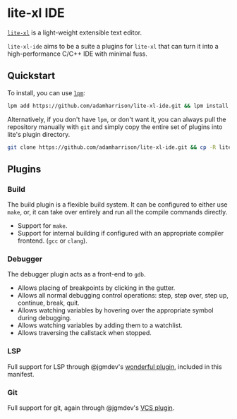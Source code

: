 # lite-xl IDE

[`lite-xl`](https://github.com/lite-xl/lite-xl) is a light-weight extensible text editor.

`lite-xl-ide` aims to be a suite a plugins for `lite-xl` that can turn it into a high-performance C/C++ IDE with minimal fuss.

## Quickstart

To install, you can use [`lpm`](https://github.com/adamharrison/lite-xl-plugin-manager):

```bash
lpm add https://github.com/adamharrison/lite-xl-ide.git && lpm install ide
```

Alternatively, if you don't have `lpm`, or don't want it, you can always pull the repository manually with `git`
and simply copy the entire set of plugins into lite's plugin directory.

```bash
git clone https://github.com/adamharrison/lite-xl-ide.git && cp -R lite-xl-ide/plugins ~/.config/lite-xl-/plugins
```

## Plugins

### Build

The build plugin is a flexible build system. It can be configured to either use `make`, or, it can take over entirely
and run all the compile commands directly.

* Support for `make`.
* Support for internal building if configured with an appropriate compiler frontend. (`gcc` or `clang`).

### Debugger

The debugger plugin acts as a front-end to `gdb`.

* Allows placing of breakpoints by clicking in the gutter.
* Allows all normal debugging control operations: step, step over, step up, continue, break, quit.
* Allows watching variables by hovering over the appropriate symbol during debugging.
* Allows watching variables by adding them to a watchlist.
* Allows traversing the callstack when stopped.

### LSP

Full support for LSP through @jgmdev's [wonderful plugin](https://github.com/lite-xl/lite-xl-lsp), included in this manifest.

### Git

Full support for git, again through @jgmdev's [VCS plugin](https://github.com/lite-xl/lite-xl-plugins).
